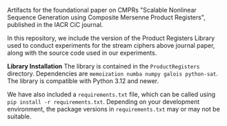 Artifacts for the foundational paper on CMPRs "Scalable Nonlinear Sequence Generation using Composite Mersenne Product Registers", published in the IACR CiC journal.

In this repository, we include the version of the Product Registers Library used to conduct experiments for the stream ciphers above journal paper, along with the source code used in our experiments.


**Library Installation**
The library is contained in the `ProductRegisters` directory. Dependencies are `memoization numba numpy galois python-sat`. The library is compatible with Python 3.12 and newer.

We have also included a `requirements.txt` file, which can be called using `pip install -r requirements.txt`. Depending on your development environment, the package versions in `requirements.txt` may or may not be suitable.
